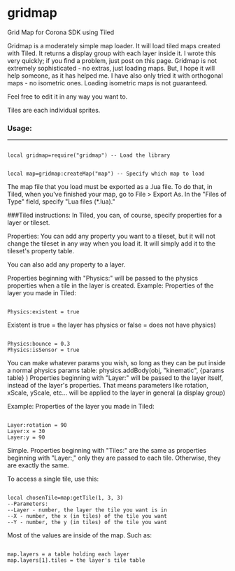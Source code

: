 gridmap
=======

Grid Map for Corona SDK using Tiled

Gridmap is a moderately simple map loader. It will load tiled maps created with Tiled. It returns a display group with each layer inside it. I wrote this very quickly; if you find a problem, just post on this page. Gridmap is not extremely sophisticated - no extras, just loading maps. But, I hope it will help someone, as it has helped me. I have also only tried it with orthogonal maps - no isometric ones. Loading isometric maps is not guaranteed.

Feel free to edit it in any way you want to.

Tiles are each individual sprites.

### Usage:
---------------------
<code>
local gridmap=require("gridmap") -- Load the library

local map=gridmap:createMap("map") -- Specify which map to load
</code>

The map file that you load must be exported as a .lua file. To do that, in Tiled, when you've finished your map, go to File > Export As. In the "Files of Type" field, specify "Lua files (*.lua)."


###Tiled instructions:
In Tiled, you can, of course, specify properties for a layer or tileset.

Properties:
You can add any property you want to a tileset, but it will not change the tileset in any way when you load it. It will simply add it to the tileset's property table.

You can also add any property to a layer.

Properties beginning with "Physics:" will be passed to the physics properties when a tile in the layer is created.
Example:
Properties of the layer you made in Tiled:


<code>
Physics:existent = true
</code>

Existent is true = the layer has physics or false = does not have physics)


<code>
Physics:bounce = 0.3
Physics:isSensor = true
</code>

You can make whatever params you wish, so long as they can be put inside a normal physics params table: physics.addBody(obj, "kinematic", {params table} )
Properties beginning with "Layer:" will be passed to the layer itself, instead of the layer's properties. That means parameters like rotation, xScale, yScale, etc... will be applied to the layer in general (a display group)

Example:
Properties of the layer you made in Tiled:


<code>
Layer:rotation = 90
Layer:x = 30
Layer:y = 90
</code>


Simple.
Properties beginning with "Tiles:" are the same as properties beginning with "Layer:," only they are passed to each tile. Otherwise, they are exactly the same.

To access a single tile, use this:

<code>
local chosenTile=map:getTile(1, 3, 3)
--Parameters:
--Layer - number, the layer the tile you want is in
--X - number, the x (in tiles) of the tile you want
--Y - number, the y (in tiles) of the tile you want
</code>

Most of the values are inside of the map. Such as:


<code>
map.layers = a table holding each layer
map.layers[1].tiles = the layer's tile table
</code>
